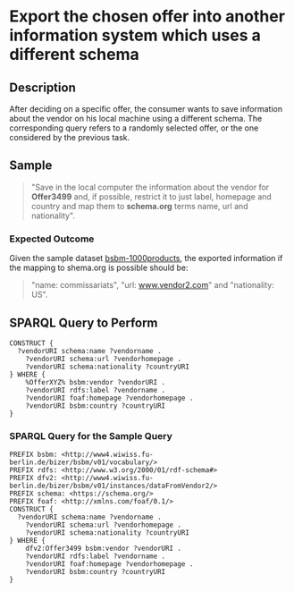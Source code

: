 # Export the chosen offer into another information system which uses a different schema

## Description

After deciding on a specific offer, the consumer wants to save information about the vendor on his local machine using a different schema. The corresponding query refers to a randomly selected offer, or the one considered by the previous task.

## Sample

> "Save in the local computer the information about the vendor for **Offer3499** and, if possible, restrict it to just label, homepage and country and map them to  **schema.org** terms name, url and nationality".

### Expected Outcome
Given the sample dataset [bsbm-1000products](../Datasets/bsbm-1000products.ttl.tgz), the exported information if the mapping to shema.org is possible should be:

> "name: commissariats", "url: www.vendor2.com" and "nationality: US".

## SPARQL Query to Perform

```SPARQL
CONSTRUCT {
  ?vendorURI schema:name ?vendorname .
	?vendorURI schema:url ?vendorhomepage .
	?vendorURI schema:nationality ?countryURI
} WHERE {
	%OfferXYZ% bsbm:vendor ?vendorURI .
	?vendorURI rdfs:label ?vendorname .
	?vendorURI foaf:homepage ?vendorhomepage .
	?vendorURI bsbm:country ?countryURI
}
```

### SPARQL Query for the Sample Query

```SPARQL
PREFIX bsbm: <http://www4.wiwiss.fu-berlin.de/bizer/bsbm/v01/vocabulary/>
PREFIX rdfs: <http://www.w3.org/2000/01/rdf-schema#>
PREFIX dfv2: <http://www4.wiwiss.fu-berlin.de/bizer/bsbm/v01/instances/dataFromVendor2/>
PREFIX schema: <https://schema.org/>
PREFIX foaf: <http://xmlns.com/foaf/0.1/>
CONSTRUCT {
  ?vendorURI schema:name ?vendorname .
	?vendorURI schema:url ?vendorhomepage .
	?vendorURI schema:nationality ?countryURI
} WHERE {
	dfv2:Offer3499 bsbm:vendor ?vendorURI .
	?vendorURI rdfs:label ?vendorname .
	?vendorURI foaf:homepage ?vendorhomepage .
	?vendorURI bsbm:country ?countryURI
}
```
